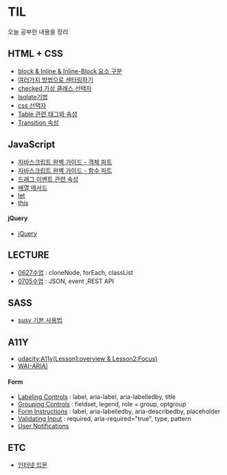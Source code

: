 # TIL

오늘 공부한 내용을 정리

## HTML + CSS

+ [block & Inline & Inline-Block 요소 구분](./HTML_CSS/block_and_inline.md)
+ [여러가지 방법으로 센터링하기](./HTML_CSS/centering.md)
+ [checked 가상 클래스 선택자](./HTML_CSS/checked.md)
+ [Isolate기법](./HTML_CSS/isolate.md)
+ [css 선택자](./HTML_CSS/selector.md)
+ [Table 관련 태그와 속성](./HTML_CSS/table.md)
+ [Transition 속성](./HTML_CSS/transition.md)


## JavaScript
+ [자바스크립트 완벽 가이드 - 객체 파트](./JavaScript/object.md)
+ [자바스크립트 완벽 가이드 - 함수 파트](./JavaScript/function.md)
+ [드래그 이벤트 관련 속성](./JavaScript/drag_events.md)
+ [배열 메서드](./JavaScript/array_method.md)
+ [let](./JavaScript/let.md)
+ [this](./JavaScript/this.md)

#### jQuery
+ [jQuery](./JavaScript/jQuery.md)

## LECTURE
+ [0627수업](./FDS_LECTURE/0627.md) : cloneNode, forEach, classList
+ [0705수업](./FDS_LECTURE/0705.md) : JSON, event ,REST API


## SASS
+ [susy 기본 사용법](./SASS/susy.md)


## A11Y
+ [udacity:A11y(Lesson1:overview & Lesson2:Focus)](./A11y/WebAccessibility.md)
+ [WAI-ARIA)](./A11y/WAI-ARIA.md)

#### Form

+ [Labeling Controls](./A11y/Labeling_Controls.md) : label, aria-label, aria-labelledby, title
+ [Grouping Controls](./A11y/Grouping_Controls.md) : fieldset, legend, role = group, optgroup
+ [Form Instructions](./A11y/Form_Instructions.md) : label, aria-labelledby, aria-describedby, placeholder
+ [Validating Input](./A11y/Validating_Input.md) : required, aria-required="true", type, pattern
+ [User Notifications](./A11y/User_Notifications.md) 

## ETC
+ [인터넷 입문](./ETC/internet-works-intro.md) 
